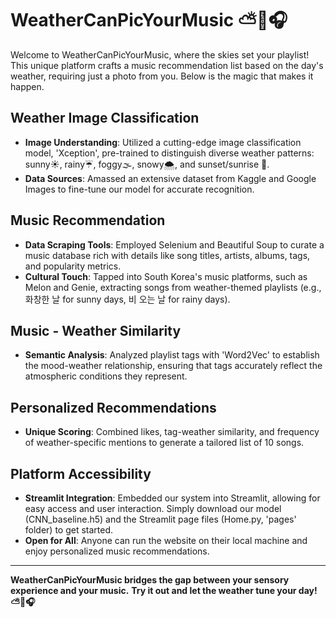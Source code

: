 # WeatherCanPicYourMusic ⛅️📸🎧

Welcome to WeatherCanPicYourMusic, where the skies set your playlist! This unique platform crafts a music recommendation list based on the day's weather, requiring just a photo from you. Below is the magic that makes it happen.

## Weather Image Classification

* **Image Understanding**: Utilized a cutting-edge image classification model, 'Xception', pre-trained to distinguish diverse weather patterns: sunny☀️, rainy☔️, foggy🌫️, snowy🌨️, and sunset/sunrise 🌅.
* **Data Sources**: Amassed an extensive dataset from Kaggle and Google Images to fine-tune our model for accurate recognition.

## Music Recommendation

* **Data Scraping Tools**: Employed Selenium and Beautiful Soup to curate a music database rich with details like song titles, artists, albums, tags, and popularity metrics.
* **Cultural Touch**: Tapped into South Korea's music platforms, such as Melon and Genie, extracting songs from weather-themed playlists (e.g., 화창한 날 for sunny days, 비 오는 날 for rainy days).

## Music - Weather Similarity

* **Semantic Analysis**: Analyzed playlist tags with 'Word2Vec' to establish the mood-weather relationship, ensuring that tags accurately reflect the atmospheric conditions they represent.

## Personalized Recommendations

* **Unique Scoring**: Combined likes, tag-weather similarity, and frequency of weather-specific mentions to generate a tailored list of 10 songs.

## Platform Accessibility

* **Streamlit Integration**: Embedded our system into Streamlit, allowing for easy access and user interaction. Simply download our model (CNN_baseline.h5) and the Streamlit page files (Home.py, 'pages' folder) to get started.
* **Open for All**: Anyone can run the website on their local machine and enjoy personalized music recommendations.

---
**WeatherCanPicYourMusic bridges the gap between your sensory experience and your music.**
**Try it out and let the weather tune your day! ⛅️📸🎧**
